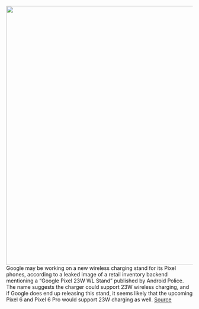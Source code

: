 <img src='https://cdn.vox-cdn.com/thumbor/K1qC0CHQO9p42jKgC2PNhOQ2A2o=/0x0:7645x4500/1200x800/filters:focal(3212x1639:4434x2861)/cdn.vox-cdn.com/uploads/chorus_image/image/69800617/Google_Pixel_6__Portfolio_Shot.0.jpg' width='700px' /><br/>
Google may be working on a new wireless charging stand for its Pixel phones, according to a leaked image of a retail inventory backend mentioning a “Google Pixel 23W WL Stand” published by Android Police. The name suggests the charger could support 23W wireless charging, and if Google does end up releasing this stand, it seems likely that the upcoming Pixel 6 and Pixel 6 Pro would support 23W charging as well.
<a href='https://www.theverge.com/2021/8/31/22651097/google-pixel-6-pro-stand-23w-wireless-charging'> Source <a/>